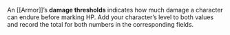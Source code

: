 An [[Armor]]’s **damage thresholds** indicates how much damage a character can endure before marking HP. Add your character’s level to both values and record the total for both numbers in the corresponding fields. 